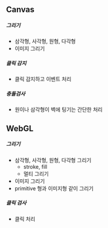 ## Canvas

##### 그리기

- 삼각형, 사각형, 원형, 다각형
- 이미지 그리기

##### 클릭 감지

- 클릭 감지하고 이벤트 처리

##### 충돌검사

- 원이나 삼각형이 벽에 팅기는 간단한 처리



## WebGL 

##### 그리기

- 삼각형, 사각형, 원형, 다각형 그리기
  - stroke, fill
  - 멀티 그리기
- 이미지 그리기
- primitive 형과 이미지형 같이 그리기

##### 클릭 검사

- 클릭 처리
